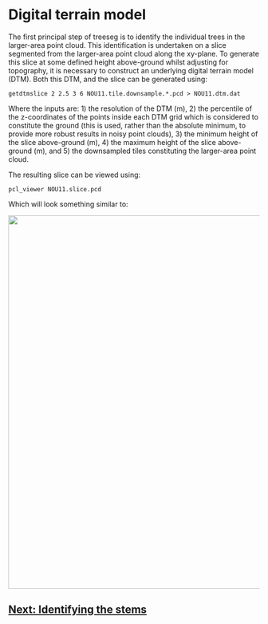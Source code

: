 # Digital terrain model

The first principal step of treeseg is to identify the individual trees in the larger-area point cloud. This identification is undertaken on a slice segmented from the larger-area point cloud along the xy-plane. To generate this slice at some defined height above-ground whilst adjusting for topography, it is necessary to construct an underlying digital terrain model (DTM). Both this DTM, and the slice can be generated using:

```
getdtmslice 2 2.5 3 6 NOU11.tile.downsample.*.pcd > NOU11.dtm.dat
```

Where the inputs are: 1) the resolution of the DTM (m), 2) the percentile of the z-coordinates of the points inside each DTM grid which is considered to constitute the ground (this is used, rather than the absolute minimum, to provide more robust results in noisy point clouds), 3) the minimum height of the slice above-ground (m), 4) the maximum height of the slice above-ground (m), and 5) the downsampled tiles constituting the larger-area point cloud.

The resulting slice can be viewed using:

```
pcl_viewer NOU11.slice.pcd
```

Which will look something similar to:

<img src="/doc/images/getdtmslice.png" width="750">

## [Next: Identifying the stems](tutorial_findstems.md)
